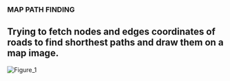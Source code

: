 ### MAP PATH FINDING

## Trying to fetch nodes and edges coordinates of roads to find shorthest paths and draw them on a map image.
![Figure_1](https://user-images.githubusercontent.com/74115190/186536460-1b4cd992-56a0-4103-8d48-d0dc5428e1be.png)
